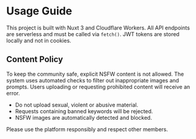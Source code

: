 # Usage Guide

This project is built with Nuxt 3 and Cloudflare Workers. All API endpoints are serverless and must be called via `fetch()`. JWT tokens are stored locally and not in cookies.

## Content Policy

To keep the community safe, explicit NSFW content is not allowed. The system uses automated checks to filter out inappropriate images and prompts. Users uploading or requesting prohibited content will receive an error.

- Do not upload sexual, violent or abusive material.
- Requests containing banned keywords will be rejected.
- NSFW images are automatically detected and blocked.

Please use the platform responsibly and respect other members.
